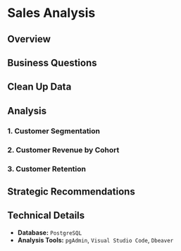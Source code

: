 # Sales Analysis
## Overview
## Business Questions
## Clean Up Data
## Analysis

### 1. Customer Segmentation

### 2. Customer Revenue by Cohort

### 3. Customer Retention

## Strategic Recommendations

## Technical Details

- **Database:** `PostgreSQL`
- **Analysis Tools:** `pgAdmin`, `Visual Studio Code`, `Dbeaver`